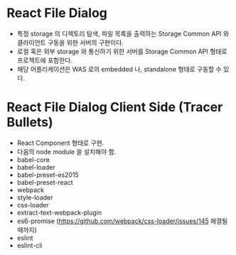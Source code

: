 # React File Dialog

* 특정 storage 의 디렉토리 탐색, 파일 목록을 출력하는 Storage Common API 와 클라이언트 구동을 위한 서버의 구현이다.
* 로컬 혹은 외부 storage 와 통신하기 위한 서버를 Storage Common API 형태로 프로젝트에 포함한다.
* 해당 어플리케이션은 WAS 로의 embedded 나, standalone 형태로 구동할 수 있다.

# React File Dialog Client Side (Tracer Bullets)

* React Component 형태로 구현.
* 다음의 node module 을 설치해야 함.
 * babel-core
 * babel-loader
 * babel-preset-es2015
 * babel-preset-react
 * webpack
 * style-loader
 * css-loader
 * extract-text-webpack-plugin
 * es6-promise (https://github.com/webpack/css-loader/issues/145 해결될 때까지)
 * eslint
 * eslint-cli
